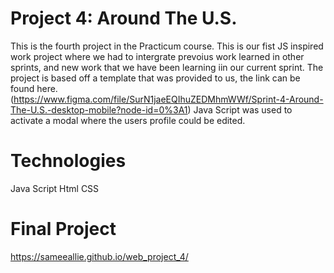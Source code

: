 # Project 4: Around The U.S.

This is the fourth project in the Practicum course. This is our fist JS inspired work project where we had to intergrate prevoius work learned in other sprints, and new work that we have been learning iin our current sprint.
The project is based off a template that was provided to us, the link can be found here. (https://www.figma.com/file/SurN1jaeEQIhuZEDMhmWWf/Sprint-4-Around-The-U.S.-desktop-mobile?node-id=0%3A1)
Java Script was used to activate a modal where the users profile could be edited.

# Technologies

Java Script
Html
CSS

# Final Project

https://sameeallie.github.io/web_project_4/
